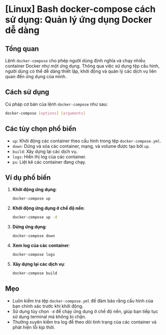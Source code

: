 # [Linux] Bash docker-compose cách sử dụng: Quản lý ứng dụng Docker dễ dàng

## Tổng quan
Lệnh `docker-compose` cho phép người dùng định nghĩa và chạy nhiều container Docker như một ứng dụng. Thông qua việc sử dụng tệp cấu hình, người dùng có thể dễ dàng thiết lập, khởi động và quản lý các dịch vụ liên quan đến ứng dụng của mình.

## Cách sử dụng
Cú pháp cơ bản của lệnh `docker-compose` như sau:

```bash
docker-compose [options] [arguments]
```

## Các tùy chọn phổ biến
- `up`: Khởi động các container theo cấu hình trong tệp `docker-compose.yml`.
- `down`: Dừng và xóa các container, mạng, và volume được tạo bởi `up`.
- `build`: Xây dựng lại các dịch vụ.
- `logs`: Hiển thị log của các container.
- `ps`: Liệt kê các container đang chạy.

## Ví dụ phổ biến
1. **Khởi động ứng dụng**:
   ```bash
   docker-compose up
   ```

2. **Khởi động ứng dụng ở chế độ nền**:
   ```bash
   docker-compose up -d
   ```

3. **Dừng ứng dụng**:
   ```bash
   docker-compose down
   ```

4. **Xem log của các container**:
   ```bash
   docker-compose logs
   ```

5. **Xây dựng lại các dịch vụ**:
   ```bash
   docker-compose build
   ```

## Mẹo
- Luôn kiểm tra tệp `docker-compose.yml` để đảm bảo rằng cấu hình của bạn chính xác trước khi khởi động.
- Sử dụng tùy chọn `-d` để chạy ứng dụng ở chế độ nền, giúp bạn tiếp tục sử dụng terminal mà không bị chặn.
- Thường xuyên kiểm tra log để theo dõi tình trạng của các container và phát hiện lỗi kịp thời.